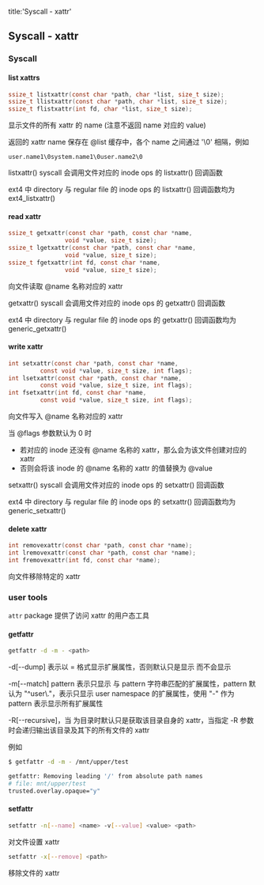 title:'Syscall - xattr'
## Syscall - xattr

### Syscall

#### list xattrs

```c
ssize_t listxattr(const char *path, char *list, size_t size);
ssize_t llistxattr(const char *path, char *list, size_t size);
ssize_t flistxattr(int fd, char *list, size_t size);
```

显示文件的所有 xattr 的 name (注意不返回 name 对应的 value)

返回的 xattr name 保存在 @list 缓存中，各个 name 之间通过 '\0' 相隔，例如

```
user.name1\0system.name1\0user.name2\0
```


listxattr() syscall 会调用文件对应的 inode ops 的 listxattr() 回调函数

ext4 中 directory 与 regular file 的 inode ops 的 listxattr() 回调函数均为 ext4_listxattr()



#### read xattr

```c
ssize_t getxattr(const char *path, const char *name,
                void *value, size_t size);
ssize_t lgetxattr(const char *path, const char *name,
                void *value, size_t size);
ssize_t fgetxattr(int fd, const char *name,
                void *value, size_t size);
```

向文件读取 @name 名称对应的 xattr


getxattr() syscall 会调用文件对应的 inode ops 的 getxattr() 回调函数

ext4 中 directory 与 regular file 的 inode ops 的 getxattr() 回调函数均为 generic_getxattr()



#### write xattr

```c
int setxattr(const char *path, const char *name,
         const void *value, size_t size, int flags);
int lsetxattr(const char *path, const char *name,
         const void *value, size_t size, int flags);
int fsetxattr(int fd, const char *name,
         const void *value, size_t size, int flags);
```

向文件写入 @name 名称对应的 xattr

当 @flags 参数默认为 0 时

- 若对应的 inode 还没有 @name 名称的 xattr，那么会为该文件创建对应的 xattr
- 否则会将该 inode 的 @name 名称的 xattr 的值替换为 @value


setxattr() syscall 会调用文件对应的 inode ops 的 setxattr() 回调函数

ext4 中 directory 与 regular file 的 inode ops 的 setxattr() 回调函数均为 generic_setxattr()


#### delete xattr

```c
int removexattr(const char *path, const char *name);
int lremovexattr(const char *path, const char *name);
int fremovexattr(int fd, const char *name);
```

向文件移除特定的 xattr


### user tools

`attr` package 提供了访问 xattr 的用户态工具

#### getfattr

```sh
getfattr -d -m - <path>
```

-d[--dump] 表示以 <name>=<value> 格式显示扩展属性，否则默认只是显示 <name> 而不会显示 <value>

-m[--match] pattern 表示只显示 <name> 与 pattern 字符串匹配的扩展属性，pattern 默认为 "^user\\."，表示只显示 user namespace 的扩展属性，使用 "-" 作为 pattern 表示显示所有扩展属性

-R[--recursive]，当 <path> 为目录时默认只是获取该目录自身的 xattr，当指定 -R 参数时会递归输出该目录及其下的所有文件的 xattr


例如

```sh
$ getfattr -d -m - /mnt/upper/test

getfattr: Removing leading '/' from absolute path names
# file: mnt/upper/test
trusted.overlay.opaque="y"
```


#### setfattr

```sh
setfattr -n[--name] <name> -v[--value] <value> <path>
```

对文件设置 xattr


```sh
setfattr -x[--remove] <path>
```

移除文件的 xattr

